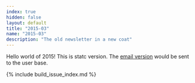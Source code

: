 ```yaml
---
index: true
hidden: false
layout: default
title: "2015-03"
name: "2015-03"
description: "The old newsletter in a new coat"
---
```


Hello world of 2015! This is statc version. The [email version](email.html) would be sent to the user base.


{% include build_issue_index.md %}
